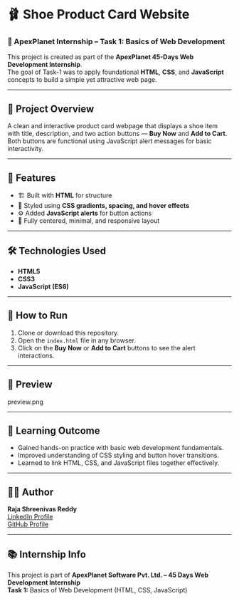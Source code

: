 # 🩰 Shoe Product Card Website
### 🎯 ApexPlanet Internship – Task 1: Basics of Web Development

This project is created as part of the **ApexPlanet 45-Days Web Development Internship**.  
The goal of Task-1 was to apply foundational **HTML**, **CSS**, and **JavaScript** concepts to build a simple yet attractive web page.

---

## 📄 Project Overview
A clean and interactive product card webpage that displays a shoe item with title, description, and two action buttons — **Buy Now** and **Add to Cart**.  
Both buttons are functional using JavaScript alert messages for basic interactivity.

---

## 🧩 Features
- 🏗️ Built with **HTML** for structure  
- 🎨 Styled using **CSS gradients, spacing, and hover effects**  
- ⚙️ Added **JavaScript alerts** for button actions  
- 📱 Fully centered, minimal, and responsive layout  

---

## 🛠️ Technologies Used
- **HTML5**  
- **CSS3**  
- **JavaScript (ES6)**  

---

## 🚀 How to Run
1. Clone or download this repository.  
2. Open the `index.html` file in any browser.  
3. Click on the **Buy Now** or **Add to Cart** buttons to see the alert interactions.

---

## 📸 Preview
preview.png

---

## 🧠 Learning Outcome
- Gained hands-on practice with basic web development fundamentals.  
- Improved understanding of CSS styling and button hover transitions.  
- Learned to link HTML, CSS, and JavaScript files together effectively.

---

## 👩‍💻 Author
**Raja Shreenivas Reddy**  
[LinkedIn Profile](https://www.linkedin.com/in/raja-shreenivas-reddy-472265304)  
[GitHub Profile](https://github.com/RAJASHREENIVASREDDY)

---

## 📚 Internship Info
This project is part of **ApexPlanet Software Pvt. Ltd. – 45 Days Web Development Internship**  
**Task 1:** Basics of Web Development (HTML, CSS, JavaScript)
